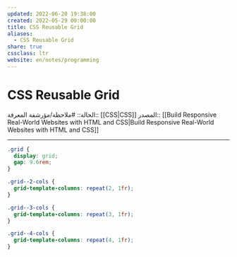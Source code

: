 ```yaml
---
updated: 2022-06-20 19:38:00
created: 2022-05-29 00:00:00
title: CSS Reusable Grid
aliases:
  - CSS Reusable Grid
share: true
cssclass: ltr
website: en/notes/programming
---
```


# CSS Reusable Grid

الحالة:: #ملاحظة/مؤرشفة
المعرفة:: [[CSS|CSS]]
المصدر:: [[Build Responsive Real-World Websites with HTML and CSS|Build Responsive Real-World Websites with HTML and CSS]]

---

```css
.grid {
  display: grid;
  gap: 9.6rem;
}

.grid--2-cols {
  grid-template-columns: repeat(2, 1fr);
}

.grid--3-cols {
  grid-template-columns: repeat(3, 1fr);
}

.grid--4-cols {
  grid-template-columns: repeat(4, 1fr);
}
```
